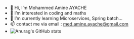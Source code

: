 - 👋 Hi, I’m Mohammed Amine AYACHE
- 👀 I’m interested in coding and maths
- 🌱 I’m currently learning Microservices, Spring batch...
- 📫 contact me via email : med.amine.ayache@gmail.com
- ![Anurag's GitHub stats](https://github-readme-stats.vercel.app/api?username=pople10&show_icons=true&theme=dark)
